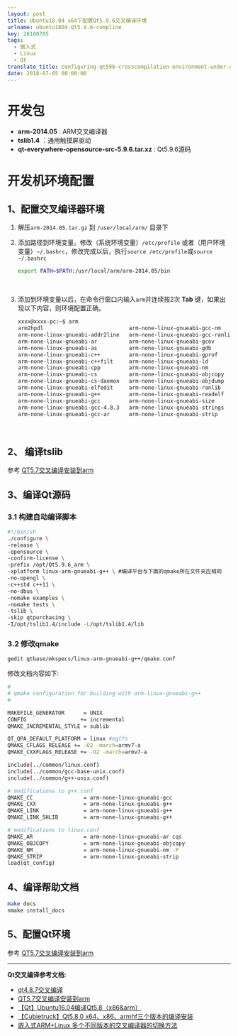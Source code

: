 ```yaml
---
layout: post
title: Ubuntu18.04 x64下配置Qt5.9.6交叉编译环境
urlname: ubuntu1804-Qt5.9.6-compline
key: 20180705
tags:
  - 嵌入式
  - Linux
  - Qt
translate_title: configuring-qt596-crosscompilation-environment-under-ubuntu1804-x64
date: 2018-07-05 00:00:00
---
```



# 开发包

- **arm-2014.05** : ARM交叉编译器
- **tslib1.4** ：通用触摸屏驱动
- **qt-everywhere-opensource-src-5.9.6.tar.xz** : Qt5.9.6源码


<!--more-->

# 开发机环境配置

## 1、配置交叉编译器环境

1. 解压`arm-2014.05.tar.gz` 到 `/user/local/arm/` 目录下

2. 添加路径到环境变量。修改（系统环境变量）`/etc/profile` 或者（用户环境变量）`~/.bashrc`，修改完成以后，执行`source /etc/profile`或`source ~/.bashrc`

   ```bash
   export PATH=$PATH:/usr/local/arm/arm-2014.05/bin
   ```

   ​

3. 添加到环境变量以后，在命令行窗口内输入`arm`并连续按2次 **Tab** 键，如果出现以下内容，则环境配置正确。

   ```bash
   xxxx@xxxx-pc:~$ arm
   arm2hpdl                           arm-none-linux-gnueabi-gcc-nm
   arm-none-linux-gnueabi-addr2line   arm-none-linux-gnueabi-gcc-ranlib
   arm-none-linux-gnueabi-ar          arm-none-linux-gnueabi-gcov
   arm-none-linux-gnueabi-as          arm-none-linux-gnueabi-gdb
   arm-none-linux-gnueabi-c++         arm-none-linux-gnueabi-gprof
   arm-none-linux-gnueabi-c++filt     arm-none-linux-gnueabi-ld
   arm-none-linux-gnueabi-cpp         arm-none-linux-gnueabi-nm
   arm-none-linux-gnueabi-cs          arm-none-linux-gnueabi-objcopy
   arm-none-linux-gnueabi-cs-daemon   arm-none-linux-gnueabi-objdump
   arm-none-linux-gnueabi-elfedit     arm-none-linux-gnueabi-ranlib
   arm-none-linux-gnueabi-g++         arm-none-linux-gnueabi-readelf
   arm-none-linux-gnueabi-gcc         arm-none-linux-gnueabi-size
   arm-none-linux-gnueabi-gcc-4.8.3   arm-none-linux-gnueabi-strings
   arm-none-linux-gnueabi-gcc-ar      arm-none-linux-gnueabi-strip
   ```

   ​


## 2、 编译tslib

参考 [QT5.7交叉编译安装到arm](https://blog.csdn.net/u012175418/article/details/52704734)



## 3、编译Qt源码

### 3.1 构建自动编译脚本

```bash
#!/bin/sh
./configure \
-release \
-opensource \
-confirm-license \
-prefix /opt/Qt5.9.6_arm \
-xplatform linux-arm-gnueabi-g++ \ #编译平台与下面的qmake所在文件夹应相同
-no-opengl \
-c++std c++11 \
-no-dbus \
-nomake examples \
-nomake tests \
-tslib \
-skip qtpurchasing \
-I/opt/tslib1.4/include -L/opt/tslib1.4/lib

```

### 3.2 修改qmake

```bash
gedit qtbase/mkspecs/linux-arm-gnueabi-g++/qmake.conf
```

修改文档内容如下:
```bash
#
# qmake configuration for building with arm-linux-gnueabi-g++
#

MAKEFILE_GENERATOR      = UNIX
CONFIG                 += incremental
QMAKE_INCREMENTAL_STYLE = sublib

QT_QPA_DEFAULT_PLATFORM = linux #eglfs
QMAKE_CFLAGS_RELEASE += -O2 -march=armv7-a
QMAKE_CXXFLAGS_RELEASE += -O2 -march=armv7-a

include(../common/linux.conf)
include(../common/gcc-base-unix.conf)
include(../common/g++-unix.conf)

# modifications to g++.conf
QMAKE_CC                = arm-none-linux-gnueabi-gcc
QMAKE_CXX               = arm-none-linux-gnueabi-g++
QMAKE_LINK              = arm-none-linux-gnueabi-g++
QMAKE_LINK_SHLIB        = arm-none-linux-gnueabi-g++

# modifications to linux.conf
QMAKE_AR                = arm-none-linux-gnueabi-ar cqs
QMAKE_OBJCOPY           = arm-none-linux-gnueabi-objcopy
QMAKE_NM                = arm-none-linux-gnueabi-nm -P
QMAKE_STRIP             = arm-none-linux-gnueabi-strip
load(qt_config)

```

## 4、编译帮助文档

```bash
make docs
nmake install_docs
```

## 5、配置Qt环境

参考 [QT5.7交叉编译安装到arm](https://blog.csdn.net/u012175418/article/details/52704734)


---
**Qt交叉编译参考文档:**

- [qt4.8.7交叉编译](https://blog.csdn.net/hjd03132301/article/details/74093777)
- [QT5.7交叉编译安装到arm](https://blog.csdn.net/u012175418/article/details/52704734)
- [【Qt】Ubuntu16.04编译Qt5.8（x86&arm）](https://blog.csdn.net/u010875635/article/details/72793957)
- [【Cubietruck】Qt5.8.0 x64、x86、armhf三个版本的编译安装](https://blog.csdn.net/u010875635/article/details/71055353)
- [嵌入式ARM+Linux 多个不同版本的交叉编译器的切换方法](https://blog.csdn.net/tcjy1000/article/details/50703960)